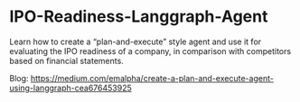 # IPO-Readiness-Langgraph-Agent

Learn how to create a “plan-and-execute” style agent and use it for evaluating the IPO readiness of a company, in comparison with competitors based on financial statements.

Blog: https://medium.com/emalpha/create-a-plan-and-execute-agent-using-langgraph-cea676453925
